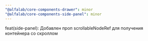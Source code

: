 ```yaml
---
"@alfalab/core-components-drawer": minor
"@alfalab/core-components-side-panel": minor
---
```


feat(side-panel): Добавлен проп scrollableNodeRef для получения контейнера со скроллом
